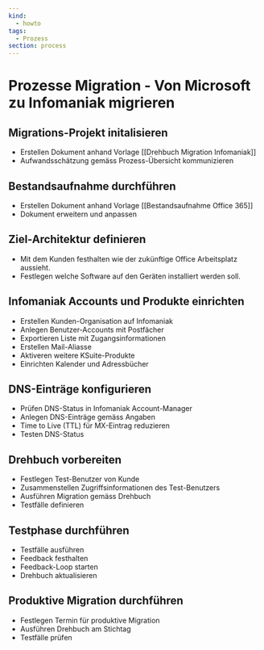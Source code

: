 ```yaml
---
kind:
  - howto
tags:
  - Prozess
section: process
---
```


# Prozesse Migration - Von Microsoft zu Infomaniak migrieren

## Migrations-Projekt initalisieren

- Erstellen Dokument anhand Vorlage [[Drehbuch Migration Infomaniak]]
- Aufwandsschätzung gemäss Prozess-Übersicht kommunizieren

## Bestandsaufnahme durchführen

- Erstellen Dokument anhand Vorlage [[Bestandsaufnahme Office 365]]
- Dokument erweitern und anpassen

## Ziel-Architektur definieren

- Mit dem Kunden festhalten wie der zukünftige Office Arbeitsplatz aussieht.
- Festlegen welche Software auf den Geräten installiert werden soll.

## Infomaniak Accounts und Produkte einrichten

- Erstellen Kunden-Organisation auf Infomaniak
- Anlegen Benutzer-Accounts mit Postfächer
- Exportieren Liste mit Zugangsinformationen
- Erstellen Mail-Aliasse
- Aktiveren weitere KSuite-Produkte
- Einrichten Kalender und Adressbücher

## DNS-Einträge konfigurieren

- Prüfen DNS-Status in Infomaniak Account-Manager
- Anlegen DNS-Einträge gemäss Angaben
- Time to Live (TTL) für MX-Eintrag reduzieren
- Testen DNS-Status

## Drehbuch vorbereiten

- Festlegen Test-Benutzer von Kunde
- Zusammenstellen Zugriffsinformationen des Test-Benutzers
- Ausführen Migration gemäss Drehbuch
- Testfälle definieren

## Testphase durchführen

- Testfälle ausführen
- Feedback festhalten
- Feedback-Loop starten
- Drehbuch aktualisieren

## Produktive Migration durchführen

- Festlegen Termin für produktive Migration
- Ausführen Drehbuch am Stichtag
- Testfälle prüfen
